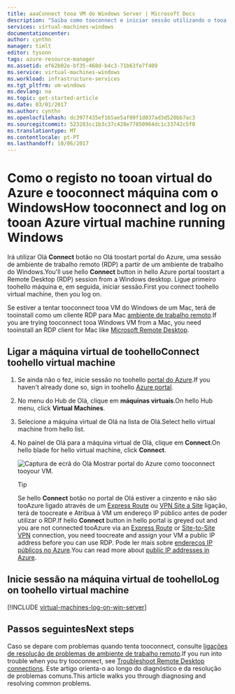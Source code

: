 ```yaml
---
title: aaaConnect tooa VM do Windows Server | Microsoft Docs
description: "Saiba como tooconnect e iniciar sessão utilizando o tooa VM do Windows hello do Azure modelo de implementação de Gestor de recursos de portal e Olá."
services: virtual-machines-windows
documentationcenter: 
author: cynthn
manager: timlt
editor: tysonn
tags: azure-resource-manager
ms.assetid: ef62b02e-bf35-468d-b4c3-71b63fe7f409
ms.service: virtual-machines-windows
ms.workload: infrastructure-services
ms.tgt_pltfrm: vm-windows
ms.devlang: na
ms.topic: get-started-article
ms.date: 03/01/2017
ms.author: cynthn
ms.openlocfilehash: dc397f435ef165ae5af09f1d037ad3d520bb7ac3
ms.sourcegitcommit: 523283cc1b3c37c428e77850964dc1c33742c5f0
ms.translationtype: MT
ms.contentlocale: pt-PT
ms.lasthandoff: 10/06/2017
---
```

# <a name="how-tooconnect-and-log-on-tooan-azure-virtual-machine-running-windows"></a><span data-ttu-id="bd454-103">Como o registo no tooan virtual do Azure e tooconnect máquina com o Windows</span><span class="sxs-lookup"><span data-stu-id="bd454-103">How tooconnect and log on tooan Azure virtual machine running Windows</span></span>
<span data-ttu-id="bd454-104">Irá utilizar Olá **Connect** botão no Olá toostart portal do Azure, uma sessão de ambiente de trabalho remoto (RDP) a partir de um ambiente de trabalho do Windows.</span><span class="sxs-lookup"><span data-stu-id="bd454-104">You'll use hello **Connect** button in hello Azure portal toostart a Remote Desktop (RDP) session from a Windows desktop.</span></span> <span data-ttu-id="bd454-105">Ligue primeiro toohello máquina e, em seguida, iniciar sessão.</span><span class="sxs-lookup"><span data-stu-id="bd454-105">First you connect toohello virtual machine, then you log on.</span></span>

<span data-ttu-id="bd454-106">Se estiver a tentar tooconnect tooa VM do Windows de um Mac, terá de tooinstall como um cliente RDP para Mac [ambiente de trabalho remoto](https://itunes.apple.com/app/microsoft-remote-desktop/id715768417).</span><span class="sxs-lookup"><span data-stu-id="bd454-106">If you are trying tooconnect tooa Windows VM from a Mac, you need tooinstall an RDP client for Mac like [Microsoft Remote Desktop](https://itunes.apple.com/app/microsoft-remote-desktop/id715768417).</span></span>

## <a name="connect-toohello-virtual-machine"></a><span data-ttu-id="bd454-107">Ligar a máquina virtual de toohello</span><span class="sxs-lookup"><span data-stu-id="bd454-107">Connect toohello virtual machine</span></span>
1. <span data-ttu-id="bd454-108">Se ainda não o fez, inicie sessão no toohello [portal do Azure](https://portal.azure.com/).</span><span class="sxs-lookup"><span data-stu-id="bd454-108">If you haven't already done so, sign in toohello [Azure portal](https://portal.azure.com/).</span></span>
2. <span data-ttu-id="bd454-109">No menu do Hub de Olá, clique em **máquinas virtuais**.</span><span class="sxs-lookup"><span data-stu-id="bd454-109">On hello Hub menu, click **Virtual Machines**.</span></span>
3. <span data-ttu-id="bd454-110">Selecione a máquina virtual de Olá na lista de Olá.</span><span class="sxs-lookup"><span data-stu-id="bd454-110">Select hello virtual machine from hello list.</span></span>
4. <span data-ttu-id="bd454-111">No painel de Olá para a máquina virtual de Olá, clique em **Connect**.</span><span class="sxs-lookup"><span data-stu-id="bd454-111">On hello blade for hello virtual machine, click **Connect**.</span></span>
   
    ![Captura de ecrã do Olá Mostrar portal do Azure como tooconnect tooyour VM.](./media/connect-logon/connect.png)
   
   > [!TIP]
   > <span data-ttu-id="bd454-113">Se hello **Connect** botão no portal de Olá estiver a cinzento e não são tooAzure ligado através de um [Express Route](../../expressroute/expressroute-introduction.md) ou [VPN Site a Site](../../vpn-gateway/vpn-gateway-howto-site-to-site-resource-manager-portal.md) ligação, terá de toocreate e Atribua à VM um endereço IP público antes de poder utilizar o RDP.</span><span class="sxs-lookup"><span data-stu-id="bd454-113">If hello **Connect** button in hello portal is greyed out and you are not connected tooAzure via an [Express Route](../../expressroute/expressroute-introduction.md) or [Site-to-Site VPN](../../vpn-gateway/vpn-gateway-howto-site-to-site-resource-manager-portal.md) connection, you need toocreate and assign your VM a public IP address before you can use RDP.</span></span> <span data-ttu-id="bd454-114">Pode ler mais sobre [endereços IP públicos no Azure](../../virtual-network/virtual-network-ip-addresses-overview-arm.md).</span><span class="sxs-lookup"><span data-stu-id="bd454-114">You can read more about [public IP addresses in Azure](../../virtual-network/virtual-network-ip-addresses-overview-arm.md).</span></span>
   > 
   > 

## <a name="log-on-toohello-virtual-machine"></a><span data-ttu-id="bd454-115">Inicie sessão na máquina virtual de toohello</span><span class="sxs-lookup"><span data-stu-id="bd454-115">Log on toohello virtual machine</span></span>
[!INCLUDE [virtual-machines-log-on-win-server](../../../includes/virtual-machines-log-on-win-server.md)]

## <a name="next-steps"></a><span data-ttu-id="bd454-116">Passos seguintes</span><span class="sxs-lookup"><span data-stu-id="bd454-116">Next steps</span></span>
<span data-ttu-id="bd454-117">Caso se depare com problemas quando tenta tooconnect, consulte [ligações de resolução de problemas de ambiente de trabalho remoto](troubleshoot-rdp-connection.md?toc=%2fazure%2fvirtual-machines%2fwindows%2ftoc.json).</span><span class="sxs-lookup"><span data-stu-id="bd454-117">If you run into trouble when you try tooconnect, see [Troubleshoot Remote Desktop connections](troubleshoot-rdp-connection.md?toc=%2fazure%2fvirtual-machines%2fwindows%2ftoc.json).</span></span> <span data-ttu-id="bd454-118">Este artigo orienta-o ao longo do diagnóstico e da resolução de problemas comuns.</span><span class="sxs-lookup"><span data-stu-id="bd454-118">This article walks you through diagnosing and resolving common problems.</span></span>

